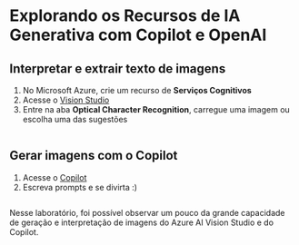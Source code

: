 # Explorando os Recursos de IA Generativa com Copilot e OpenAI
## Interpretar e extrair texto de imagens

1. No Microsoft Azure, crie um recurso de **Serviços Cognitivos**
2. Acesse o [Vision Studio](https://portal.vision.cognitive.azure.com/)
3. Entre na aba **Optical Character Recognition**, carregue uma imagem ou escolha uma das sugestões
   
<img src="">

## Gerar imagens com o Copilot
1. Acesse o [Copilot](https://copilot.microsoft.com)
2. Escreva prompts e se divirta :)

<img src="">

Nesse laboratório, foi possível observar um pouco da grande capacidade de geração e interpretação de imagens do Azure AI Vision Studio e do Copilot.

